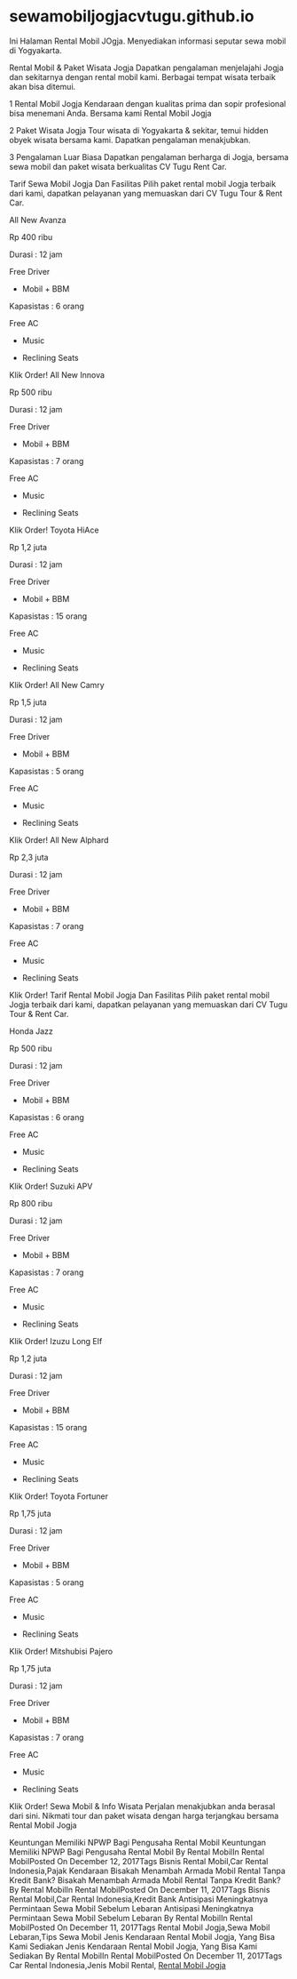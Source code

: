 # sewamobiljogjacvtugu.github.io
Ini Halaman Rental Mobil JOgja. Menyediakan informasi seputar sewa mobil di Yogyakarta.




Rental Mobil & Paket Wisata Jogja
Dapatkan pengalaman menjelajahi Jogja dan sekitarnya dengan rental mobil kami. Berbagai tempat wisata terbaik akan bisa ditemui.

1
Rental Mobil Jogja
Kendaraan dengan kualitas prima dan sopir profesional bisa menemani Anda. Bersama kami Rental Mobil Jogja

2
Paket Wisata Jogja
Tour wisata di Yogyakarta & sekitar, temui hidden obyek wisata bersama kami. Dapatkan pengalaman menakjubkan.

3
Pengalaman Luar Biasa
Dapatkan pengalaman berharga di Jogja, bersama sewa mobil dan paket wisata berkualitas CV Tugu Rent Car.

Tarif Sewa Mobil Jogja Dan Fasilitas
Pilih paket rental mobil Jogja terbaik dari kami, dapatkan pelayanan yang memuaskan dari CV Tugu Tour & Rent Car.

All New Avanza



Rp 400 ribu


Durasi : 12 jam

Free Driver

+ Mobil + BBM

Kapasistas : 6 orang

Free AC

+ Music

+ Reclining Seats

Klik Order!
All New Innova



Rp 500 ribu


Durasi : 12 jam

Free Driver

+ Mobil + BBM

Kapasistas : 7 orang

Free AC

+ Music

+ Reclining Seats

Klik Order!
Toyota HiAce



Rp 1,2 juta


Durasi : 12 jam

Free Driver

+ Mobil + BBM

Kapasistas : 15 orang

Free AC

+ Music

+ Reclining Seats

Klik Order!
All New Camry



Rp 1,5 juta


Durasi : 12 jam

Free Driver

+ Mobil + BBM

Kapasistas : 5 orang

Free AC

+ Music

+ Reclining Seats

Klik Order!
All New Alphard



Rp 2,3 juta


Durasi : 12 jam

Free Driver

+ Mobil + BBM

Kapasistas : 7 orang

Free AC

+ Music

+ Reclining Seats

Klik Order!
Tarif Rental Mobil Jogja Dan Fasilitas
Pilih paket rental mobil Jogja terbaik dari kami, dapatkan pelayanan yang memuaskan dari CV Tugu Tour & Rent Car.

Honda Jazz



Rp 500 ribu


Durasi : 12 jam

Free Driver

+ Mobil + BBM

Kapasistas : 6 orang

Free AC

+ Music

+ Reclining Seats

Klik Order!
Suzuki APV



Rp 800 ribu


Durasi : 12 jam

Free Driver

+ Mobil + BBM

Kapasistas : 7 orang

Free AC

+ Music

+ Reclining Seats

Klik Order!
Izuzu Long Elf



Rp 1,2 juta


Durasi : 12 jam

Free Driver

+ Mobil + BBM

Kapasistas : 15 orang

Free AC

+ Music

+ Reclining Seats

Klik Order!
Toyota Fortuner



Rp 1,75 juta


Durasi : 12 jam

Free Driver

+ Mobil + BBM

Kapasistas : 5 orang

Free AC

+ Music

+ Reclining Seats

Klik Order!
Mitshubisi Pajero



Rp 1,75 juta


Durasi : 12 jam

Free Driver

+ Mobil + BBM

Kapasistas : 7 orang

Free AC

+ Music

+ Reclining Seats

Klik Order!
Sewa Mobil & Info Wisata
Perjalan menakjubkan anda berasal dari sini. Nikmati tour dan paket wisata dengan harga terjangkau bersama Rental Mobil Jogja

 Keuntungan Memiliki NPWP Bagi Pengusaha Rental Mobil
Keuntungan Memiliki NPWP Bagi Pengusaha Rental Mobil
By Rental MobilIn Rental MobilPosted On December 12, 2017Tags Bisnis Rental Mobil,Car Rental Indonesia,Pajak Kendaraan
 Bisakah Menambah Armada Mobil Rental Tanpa Kredit Bank?
Bisakah Menambah Armada Mobil Rental Tanpa Kredit Bank?
By Rental MobilIn Rental MobilPosted On December 11, 2017Tags Bisnis Rental Mobil,Car Rental Indonesia,Kredit Bank
 Antisipasi Meningkatnya Permintaan Sewa Mobil Sebelum Lebaran
Antisipasi Meningkatnya Permintaan Sewa Mobil Sebelum Lebaran
By Rental MobilIn Rental MobilPosted On December 11, 2017Tags Rental Mobil Jogja,Sewa Mobil Lebaran,Tips Sewa Mobil
 Jenis Kendaraan Rental Mobil Jogja, Yang Bisa Kami Sediakan
Jenis Kendaraan Rental Mobil Jogja, Yang Bisa Kami Sediakan
By Rental MobilIn Rental MobilPosted On December 11, 2017Tags Car Rental Indonesia,Jenis Mobil Rental, [Rental Mobil Jogja](https://cvtugu.com/)
